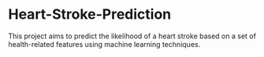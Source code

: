 # Heart-Stroke-Prediction
This project aims to predict the likelihood of a heart stroke based on a set of health-related features using machine learning techniques.
